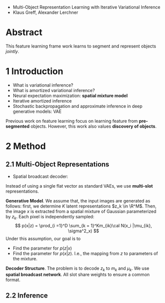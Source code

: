 * Multi-Object Representation Learning with Iterative Variational Inference
* Klaus Greff, Alexander Lerchner

# Abstract

This feature learning frame work learns to segment and represent objects _jointly_.

# 1 Introduction

* What is variational inference?
* What is amortized variational inference?
* Neural expectation maximization: **spatial mixture model**
* Iterative amortized inference
* Stochastic backpropagation and approximate inference in deep generative models: VAE

Previous work on feature learning focus on learning feature from **pre-segmented** objects. However, this work also values **discovery of objects**.

# 2 Method

## 2.1 Multi-Object Representations

* Spatial broadcast decoder:

Instead of using a single flat vector as standard VAEs, we use **multi-slot** representations.

**Generative Model**. We assume that, the input images are generated as follows: first, we determine $K$ latent representations $z_k \in \R^M$. Then, the image $x$ is extracted from a spatial mixture of Gaussian parameterized by $z_k$. Each pixel is independently sampled:
$$
p(x|z) =  \prod_{i =1}^D \sum_{k = 1}^Km_{ik}\cal N(x_i |\mu_{ik}, \sigma^2_x)
$$
Under this assumption, our goal is to 

* Find the parameter for $p(z |x)$
* Find the parameter for $p(x|z)$. I.e., the mapping from $z$ to parameters of the mixture.

**Decoder Structure**. The problem is to decode $z_k$ to $m_k$ and $\mu_k$. We use **spatial broadcast network**. All slot share weights to ensure a common format.

## 2.2 Inference

